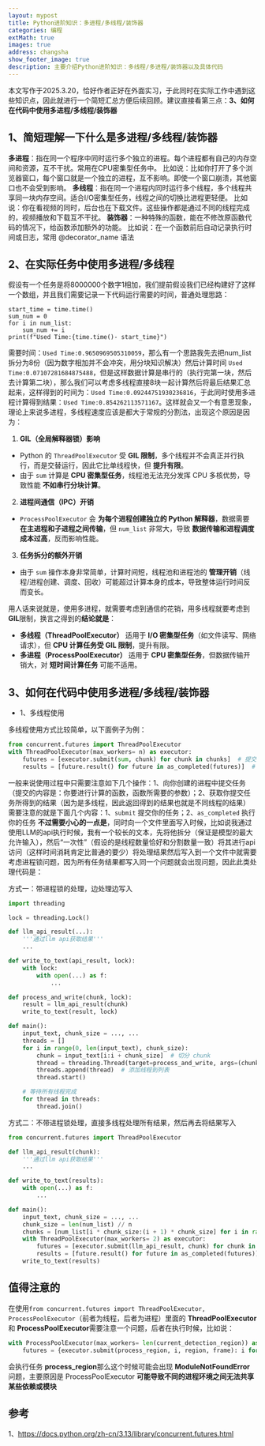 ```yaml
---
layout: mypost
title: Python进阶知识：多进程/多线程/装饰器
categories: 编程
extMath: true
images: true
address: changsha
show_footer_image: true
description: 主要介绍Python进阶知识：多线程/多进程/装饰器以及具体代码
---
```


本文写作于2025.3.20，恰好作者正好在外面实习，于此同时在实际工作中遇到这些知识点，因此就进行一个简短汇总方便后续回顾。建议直接看第三点：**3、如何在代码中使用多进程/多线程/装饰器**

## 1、简短理解一下什么是多进程/多线程/装饰器

**多进程**：指在同一个程序中同时运行多个独立的进程。每个进程都有自己的内存空间和资源，互不干扰。常用在CPU密集型任务中。
比如说：比如你打开了多个浏览器窗口，每个窗口就是一个独立的进程，互不影响。即使一个窗口崩溃，其他窗口也不会受到影响。
**多线程**：指在同一个进程内同时运行多个线程，多个线程共享同一块内存空间。适合I/O密集型任务，线程之间的切换比进程更轻便。
比如说：你在看视频的同时，后台也在下载文件。这些操作都是通过不同的线程完成的，视频播放和下载互不干扰。
**装饰器**：一种特殊的函数，能在不修改原函数代码的情况下，给函数添加额外的功能。
比如说：在一个函数前后自动记录执行时间或日志，常用 @decorator_name 语法

## 2、在实际任务中使用多进程/多线程

假设有一个任务是将8000000个数字1相加，我们提前假设我们已经构建好了这样一个数组，并且我们需要记录一下代码运行需要的时间，普通处理思路：

```
start_time = time.time()
sum_num = 0
for i in num_list:
    sum_num += i
print(f"Used Time:{time.time()- start_time}")
```

需要时间：`Used Time:0.9650969505310059`，那么有一个思路我先去把num_list拆分为8份（因为数字相加并不会冲突，用分块知识解决）然后计算时间 `Used Time:0.07107281684875488`，但是这样数据计算是串行的（执行完第一块，然后去计算第二块），那么我们可以考虑多线程直接8块一起计算然后将最后结果汇总起来，这样得到的时间为：`Used Time:0.09244751930236816`，于此同时使用多进程计算得到结果：`Used Time:0.854262113571167`。这样就会又一个有意思现象，理论上来说多进程，多线程速度应该是都大于常规的分割法，出现这个原因是因为：

1. **GIL（全局解释器锁）影响**  
- Python 的 `ThreadPoolExecutor` 受 **GIL 限制**，多个线程并不会真正并行执行，而是交替运行，因此它比单线程快，但 **提升有限**。
- 由于 `sum` 计算是 **CPU 密集型任务**，线程池无法充分发挥 CPU 多核优势，导致性能 **不如串行分块计算**。

2. **进程间通信（IPC）开销**  
- `ProcessPoolExecutor` 会 **为每个进程创建独立的 Python 解释器**，数据需要 **在主进程和子进程之间传输**，但 `num_list` 非常大，导致 **数据传输和进程调度成本过高**，反而影响性能。

3. **任务拆分的额外开销**  
- 由于 `sum` 操作本身非常简单，计算时间短，线程池和进程池的 **管理开销**（线程/进程创建、调度、回收）可能超过计算本身的成本，导致整体运行时间反而变长。

用人话来说就是，使用多进程，就需要考虑到通信的花销，用多线程就要考虑到 **GIL**限制，换言之得到的**结论就是**：
- **多线程（ThreadPoolExecutor）** 适用于 **I/O 密集型任务**（如文件读写、网络请求），但 **CPU 计算任务受 GIL 限制**，提升有限。
- **多进程（ProcessPoolExecutor）** 适用于 **CPU 密集型任务**，但数据传输开销大，对 **短时间计算任务** 可能不适用。

## 3、如何在代码中使用多进程/多线程/装饰器

* 1、多线程使用

多线程使用方式比较简单，以下面例子为例：

```python
from concurrent.futures import ThreadPoolExecutor
with ThreadPoolExecutor(max_workers= n) as executor:
    futures = [executor.submit(sum, chunk) for chunk in chunks]  # 提交任务
    results = [future.result() for future in as_completed(futures)]  # 获取结果
```

一般来说使用过程中只需要注意如下几个操作：1、向你创建的进程中提交任务（提交的内容是：你要进行计算的函数，函数所需要的参数）；2、获取你提交任务所得到的结果（因为是多线程，因此返回得到的结果也就是不同线程的结果）
需要注意的就是下面几个内容：1、`submit` 提交你的任务；2、`as_completed` 执行你的任务
**不过需要小心的一点是**，同时向一个文件里面写入时候，比如说我通过使用LLM的api执行时候，我有一个较长的文本，先将他拆分（保证是模型的最大允许输入），然后“一次性”（假设的是线程数量恰好和分割数量一致）将其进行api访问（这样时间消耗肯定比普通的要少）将处理结果然后写入到一个文件中就需要考虑进程锁问题，因为所有任务结果都写入同一个问题就会出现问题，因此此类处理代码是：

方式一：带进程锁的处理，边处理边写入

```python
import threading

lock = threading.Lock()

def llm_api_result(...):
    '''通过llm api获取结果'''
    ...

def write_to_text(api_result, lock):
    with lock:
        with open(...) as f:
            ...

def process_and_write(chunk, lock):
    result = llm_api_result(chunk)
    write_to_text(result, lock)

def main():
    input_text, chunk_size = ..., ...
    threads = []
    for i in range(0, len(input_text), chunk_size):
        chunk = input_text[i:i + chunk_size]  # 切分 chunk
        thread = threading.Thread(target=process_and_write, args=(chunk, lock))
        threads.append(thread)  # 添加线程到列表
        thread.start()

    # 等待所有线程完成
    for thread in threads:
        thread.join()
```

方式二：不带进程锁处理，直接多线程处理所有结果，然后再去将结果写入

```python
from concurrent.futures import ThreadPoolExecutor

def llm_api_result(chunk):
    '''通过llm api获取结果'''
    ...

def write_to_text(results):
    with open(...) as f:
        ...

def main():
    input_text, chunk_size = ..., ...
    chunk_size = len(num_list) // n
    chunks = [num_list[i * chunk_size:(i + 1) * chunk_size] for i in range(n)]
    with ThreadPoolExecutor(max_workers= 2) as executor:
        futures = [executor.submit(llm_api_result, chunk) for chunk in chunks]
        results = [future.result() for future in as_completed(futures)]
    write_to_text(results)
```

## 值得注意的

在使用`from concurrent.futures import ThreadPoolExecutor, ProcessPoolExecutor`（前者为线程，后者为进程）里面的 **ThreadPoolExecutor**和 **ProcessPoolExecutor**需要注意一个问题，后者在执行时候，比如说：

```python
with ProcessPoolExecutor(max_workers= len(current_detection_region)) as executor:
    futures = {executor.submit(process_region, i, region, frame): i for i, region in enumerate(current_detection_region)}
```

会执行任务 **process_region**那么这个时候可能会出现 **ModuleNotFoundError**问题，主要原因是 ProcessPoolExecutor **可能导致不同的进程环境之间无法共享某些依赖或模块**

## 参考
1、https://docs.python.org/zh-cn/3.13/library/concurrent.futures.html